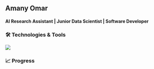 
## Amany Omar
#### AI Research Assistant | Junior Data Scientist | Software Developer   




### 🛠️ Technologies & Tools 
![](https://img.shields.io/badge/Code-Python-informational?style=flat&logo=</github/pipenv/locked/python-version/:user/:repo>&logoColor=white&color=2bbc8a)

### 📈 Progress



<!--
**moon-2000/moon-2000** is a ✨ _special_ ✨ repository because its `README.md` (this file) appears on your GitHub profile.

Here are some ideas to get you started:

- 🔭 I’m currently working on ...
- 🌱 I’m currently learning ...
- 👯 I’m looking to collaborate on ...
- 🤔 I’m looking for help with ...
- 💬 Ask me about ...
- 📫 How to reach me: ...
- 😄 Pronouns: ...
- ⚡ Fun fact: ...
-->
